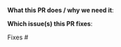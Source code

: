 <!--  Thanks for sending a pull request!  Here are some tips for you:

1. Ensure that your code follows our code conventions: https://github.com/feast-dev/feast/blob/master/CONTRIBUTING.md#code-style--linting
2. Run unit tests and ensure that they are passing: https://github.com/feast-dev/feast/blob/master/CONTRIBUTING.md#unit-tests
3. If your change introduces any API changes, make sure to update the integration tests scripts here: https://github.com/feast-dev/feast/tree/master/sdk/python/tests or https://github.com/feast-dev/feast/tree/master/sdk/go
4. Make sure documentation is updated for your PR!
5. Make sure you have signed the CLA https://cla.developers.google.com/clas

-->

**What this PR does / why we need it**:

**Which issue(s) this PR fixes**:
<!--
*Automatically closes linked issue when PR is merged.
Usage: `Fixes #<issue number>`, or `Fixes (paste link of issue)`.
-->
Fixes #
